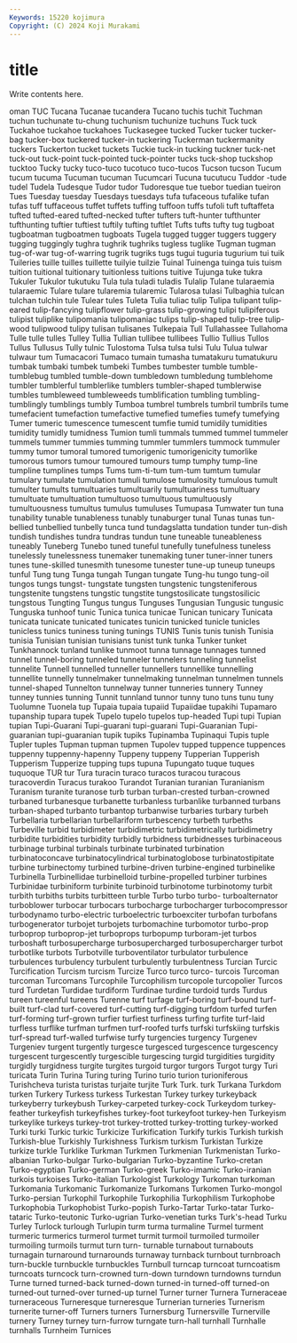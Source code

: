 ```yaml
---
Keywords: 15220 kojimura
Copyright: (C) 2024 Koji Murakami
---
```


# title

Write contents here.



oman TUC Tucana Tucanae tucandera Tucano tuchis
tuchit Tuchman tuchun tuchunate tu-chung tuchunism tuchunize tuchuns Tuck tuck
Tuckahoe tuckahoe tuckahoes Tuckasegee tucked Tucker tucker tucker-bag tucker-box tuckered
tucker-in tuckering Tuckerman tuckermanity tuckers Tuckerton tucket tuckets Tuckie tuck-in
tucking tuckner tuck-net tuck-out tuck-point tuck-pointed tuck-pointer tucks tuck-shop tuckshop
tucktoo Tucky tucky tuco-tuco tucotuco tuco-tucos Tucson tucson Tucum tucum
tucuma Tucuman tucuman Tucumcari Tucuna tucutucu Tuddor -tude tudel Tudela
Tudesque Tudor tudor Tudoresque tue tuebor tuedian tueiron Tues Tuesday
tuesday Tuesdays tuesdays tufa tufaceous tufalike tufan tufas tuff tuffaceous
tuffet tuffets tuffing tuffoon tuffs tufoli tuft tuftaffeta tufted tufted-eared
tufted-necked tufter tufters tuft-hunter tufthunter tufthunting tuftier tuftiest tuftily tufting
tuftlet Tufts tufts tufty tug tugboat tugboatman tugboatmen tugboats Tugela
tugged tugger tuggers tuggery tugging tuggingly tughra tughrik tughriks tugless
tuglike Tugman tugman tug-of-war tug-of-warring tugrik tugriks tugs tugui tuguria
tugurium tui tuik Tuileries tuille tuilles tuillette tuilyie tuilzie Tuinal
Tuinenga tuinga tuis tuism tuition tuitional tuitionary tuitionless tuitions tuitive
Tujunga tuke tukra Tukuler Tukulor tukutuku Tula tula tuladi tuladis
Tulalip Tulane tularaemia tularaemic Tulare tulare tularemia tularemic Tularosa tulasi
Tulbaghia tulcan tulchan tulchin tule Tulear tules Tuleta Tulia tuliac
tulip Tulipa tulipant tulip-eared tulip-fancying tulipflower tulip-grass tulip-growing tulipi tulipiferous
tulipist tuliplike tulipomania tulipomaniac tulips tulip-shaped tulip-tree tulip-wood tulipwood tulipy
tulisan tulisanes Tulkepaia Tull Tullahassee Tullahoma Tulle tulle tulles Tulley
Tullia Tullian tullibee tullibees Tullio Tullius Tullos Tullus Tullusus Tully
tulnic Tulostoma Tulsa tulsa tulsi Tulu Tulua tulwar tulwaur tum
Tumacacori Tumaco tumain tumasha tumatakuru tumatukuru tumbak tumbaki tumbek tumbeki
Tumbes tumbester tumble tumble- tumblebug tumbled tumble-down tumbledown tumbledung tumblehome
tumbler tumblerful tumblerlike tumblers tumbler-shaped tumblerwise tumbles tumbleweed tumbleweeds tumblification
tumbling tumbling- tumblingly tumblings tumbly Tumboa tumbrel tumbrels tumbril tumbrils
tume tumefacient tumefaction tumefactive tumefied tumefies tumefy tumefying Tumer tumeric
tumescence tumescent tumfie tumid tumidily tumidities tumidity tumidly tumidness Tumion
tumli tummals tummed tummel tummeler tummels tummer tummies tumming tummler
tummlers tummock tummuler tummy tumor tumoral tumored tumorigenic tumorigenicity tumorlike
tumorous tumors tumour tumoured tumours tump tumphy tump-line tumpline tumplines
tumps Tums tum-ti-tum tum-tum tumtum tumular tumulary tumulate tumulation tumuli
tumulose tumulosity tumulous tumult tumulter tumults tumultuaries tumultuarily tumultuariness tumultuary
tumultuate tumultuation tumultuoso tumultuous tumultuously tumultuousness tumultus tumulus tumuluses Tumupasa
Tumwater tun tuna tunability tunable tunableness tunably tunaburger tunal Tunas
tunas tun-bellied tunbellied tunbelly tunca tund tundagslatta tundation tunder tun-dish
tundish tundishes tundra tundras tundun tune tuneable tuneableness tuneably Tuneberg
Tunebo tuned tuneful tunefully tunefulness tuneless tunelessly tunelessness tunemaker tunemaking
tuner tuner-inner tuners tunes tune-skilled tunesmith tunesome tunester tune-up tuneup
tuneups tunful Tung tung Tunga tungah Tungan tungate Tung-hu tungo
tung-oil tungos tungs tungst- tungstate tungsten tungstenic tungsteniferous tungstenite tungstens
tungstic tungstite tungstosilicate tungstosilicic tungstous Tungting Tungus tungus Tunguses Tungusian
Tungusic tungusic Tunguska tunhoof tunic Tunica tunica tunicae Tunican tunicary
Tunicata tunicata tunicate tunicated tunicates tunicin tunicked tunicle tunicles tunicless
tunics tuniness tuning tunings TUNIS Tunis tunis tunish Tunisia tunisia
Tunisian tunisian tunisians tunist tunk tunka Tunker tunket Tunkhannock tunland
tunlike tunmoot tunna tunnage tunnages tunned tunnel tunnel-boring tunneled tunneler
tunnelers tunneling tunnelist tunnelite Tunnell tunnelled tunneller tunnellers tunnellike tunnelling
tunnellite tunnelly tunnelmaker tunnelmaking tunnelman tunnelmen tunnels tunnel-shaped Tunnelton tunnelway
tunner tunneries tunnery Tunney tunney tunnies tunning Tunnit tunnland tunnor
tunny tuno tuns tunu tuny Tuolumne Tuonela tup Tupaia tupaia
tupaiid Tupaiidae tupakihi Tupamaro tupanship tupara tupek Tupelo tupelo tupelos
tup-headed Tupi tupi Tupian tupian Tupi-Guarani Tupi-guarani tupi-guarani Tupi-Guaranian Tupi-guaranian
tupi-guaranian tupik tupiks Tupinamba Tupinaqui Tupis tuple Tupler tuples Tupman
tupman tupmen Tupolev tupped tuppence tuppences tuppenny tuppenny-hapenny Tuppeny tuppeny
Tupperian Tupperish Tupperism Tupperize tupping tups tupuna Tupungato tuque tuques
tuquoque TUR tur Tura turacin turaco turacos turacou turacous turacoverdin
Turacus turakoo Turandot Turanian turanian Turanianism Turanism turanite turanose turb
turban turban-crested turban-crowned turbaned turbanesque turbanette turbanless turbanlike turbanned turbans
turban-shaped turbanto turbantop turbanwise turbaries turbary turbeh Turbellaria turbellarian turbellariform
turbescency turbeth turbeths Turbeville turbid turbidimeter turbidimetric turbidimetrically turbidimetry turbidite
turbidities turbidity turbidly turbidness turbidnesses turbinaceous turbinage turbinal turbinals turbinate
turbinated turbination turbinatoconcave turbinatocylindrical turbinatoglobose turbinatostipitate turbine turbinectomy turbined turbine-driven
turbine-engined turbinelike Turbinella Turbinellidae turbinelloid turbine-propelled turbiner turbines Turbinidae turbiniform
turbinite turbinoid turbinotome turbinotomy turbit turbith turbiths turbits turbitteen turble
Turbo turbo turbo- turboalternator turboblower turbocar turbocars turbocharge turbocharger turbocompressor
turbodynamo turbo-electric turboelectric turboexciter turbofan turbofans turbogenerator turbojet turbojets turbomachine
turbomotor turbo-prop turboprop turboprop-jet turboprops turbopump turboram-jet turbos turboshaft turbosupercharge
turbosupercharged turbosupercharger turbot turbotlike turbots Turbotville turboventilator turbulator turbulence turbulences
turbulency turbulent turbulently turbulentness Turcian Turcic Turcification Turcism turcism Turcize
Turco turco turco- turcois Turcoman turcoman Turcomans Turcophile Turcophilism turcopole
turcopolier Turcos turd Turdetan Turdidae turdiform Turdinae turdine turdoid turds
Turdus tureen tureenful tureens Turenne turf turfage turf-boring turf-bound turf-built
turf-clad turf-covered turf-cutting turf-digging turfdom turfed turfen turf-forming turf-grown turfier
turfiest turfiness turfing turfite turf-laid turfless turflike turfman turfmen turf-roofed
turfs turfski turfskiing turfskis turf-spread turf-walled turfwise turfy turgencies turgency
Turgenev Turgeniev turgent turgently turgesce turgesced turgescence turgescency turgescent turgescently
turgescible turgescing turgid turgidities turgidity turgidly turgidness turgite turgites turgoid
turgor turgors Turgot turgy Turi turicata Turin Turina Turing turing
Turino turio turion turioniferous Turishcheva turista turistas turjaite turjite Turk
Turk. turk Turkana Turkdom turken Turkery Turkess turkess Turkestan Turkey
turkey turkeyback turkeyberry turkeybush Turkey-carpeted turkey-cock Turkeydom turkey-feather turkeyfish turkeyfishes
turkey-foot turkeyfoot turkey-hen Turkeyism turkeylike turkeys turkey-trot turkey-trotted turkey-trotting turkey-worked
Turki turki Turkic turkic Turkicize Turkification Turkify turkis Turkish turkish
Turkish-blue Turkishly Turkishness Turkism turkism Turkistan Turkize turkize turkle Turklike
Turkman Turkmen Turkmenian Turkmenistan Turko-albanian Turko-bulgar Turko-bulgarian Turko-byzantine Turko-cretan Turko-egyptian
Turko-german Turko-greek Turko-imamic Turko-iranian turkois turkoises Turko-italian Turkologist Turkology Turkoman
turkoman Turkomania Turkomanic Turkomanize Turkomans Turkomen Turko-mongol Turko-persian Turkophil Turkophile
Turkophilia Turkophilism Turkophobe Turkophobia Turkophobist Turko-popish Turko-Tartar Turko-tatar Turko-tataric Turko-teutonic
Turko-ugrian Turko-venetian turks Turk's-head Turku Turley Turlock turlough Turlupin turm
turma turmaline Turmel turment turmeric turmerics turmerol turmet turmit turmoil
turmoiled turmoiler turmoiling turmoils turmut turn turn- turnable turnabout turnabouts
turnagain turnaround turnarounds turnaway turnback turnbout turnbroach turn-buckle turnbuckle turnbuckles
Turnbull turncap turncoat turncoatism turncoats turncock turn-crowned turn-down turndown turndowns
turndun Turne turned turned-back turned-down turned-in turned-off turned-on turned-out turned-over
turned-up turnel Turner turner Turnera Turneraceae turneraceous Turneresque turneresque Turnerian
turneries Turnerism turnerite turner-off Turners turners Turnersburg Turnersville Turnerville turnery
Turney turney turn-furrow turngate turn-hall turnhall Turnhalle turnhalls Turnheim Turnices
